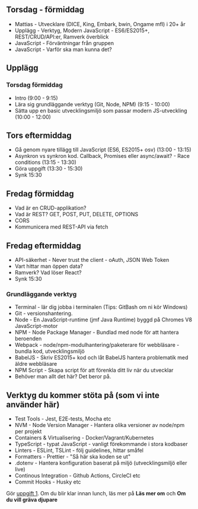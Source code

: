 ## Torsdag - förmiddag

-   Mattias - Utvecklare (DICE, King, Embark, bwin, Ongame mfl) i 20+ år
-   Upplägg - Verktyg, Modern JavaScript - ES6/ES2015+, REST/CRUD/API:er, Ramverk överblick
-   JavaScript - Förväntningar från gruppen
-   JavaScript - Varför ska man kunna det?

## Upplägg

### Torsdag förmiddag
-   Intro (9:00 - 9:15)
-   Lära sig grundläggande verktyg (Git, Node, NPM) (9:15 - 10:00)
-   Sätta upp en basic utvecklingsmiljö som passar modern JS-utveckling (10:00 - 12:00)

## Tors eftermiddag
-   Gå genom nyare tillägg till JavaScript (ES6, ES2015+ osv) (13:00 - 13:15)
-   Asynkron vs synkron kod. Callback, Promises eller async/await? - Race conditions (13:15 - 13:30)
-   Göra uppgift (13:30 - 15:30)
-   Synk 15:30

## Fredag förmiddag
-   Vad är en CRUD-applikation?
-   Vad är REST? GET, POST, PUT, DELETE, OPTIONS
-   CORS
-   Kommunicera med REST-API via fetch

## Fredag eftermiddag
-   API-säkerhet - Never trust the client - oAuth, JSON Web Token
-   Vart hittar man öppen data?
-   Ramverk? Vad löser React?
-   Synk 15:30

### Grundläggande verktyg

-   Terminal - lär dig jobba i terminalen (Tips: GitBash om ni kör Windows)
-   Git - versionshantering.
-   Node - En JavaScript-runtime (jmf Java Runtime) byggd på Chromes V8 JavaScript-motor
-   NPM - Node Package Manager - Bundlad med node för att hantera beroenden
-   Webpack - node/npm-modulhantering/paketerare för webbläsare - bundla kod, utvecklingsmiljö
-   BabelJS - Skriv ES2015+ kod och låt BabelJS hantera problematik med äldre webbläsare
-   NPM Script - Skapa script för att förenkla ditt liv när du utvecklar
-   Behöver man allt det här? Det beror på.

## Verktyg du kommer stöta på (som vi inte använder här)

-   Test Tools - Jest, E2E-tests, Mocha etc
-   NVM - Node Version Manager - Hantera olika versioner av node/npm per projekt
-   Containers & Virtualisering - Docker/Vagrant/Kubernetes
-   TypeScript - typat JavaScript - vanligt förekommande i stora kodbaser
-   Linters - ESLint, TSLint - följ guidelines, hittar småfel
-   Formatters - Prettier - "Så här ska koden se ut"
-   .dotenv - Hantera konfiguration baserat på miljö (utvecklingsmiljö eller live)
-   Continous Integration - Github Actions, CircleCI etc
-   Commit Hooks - Husky etc


Gör [uppgift 1](uppgift-01.md). Om du blir klar innan lunch, läs mer på __Läs mer om__ och __Om du vill gräva djupare__ 
